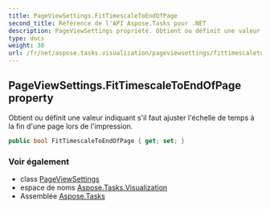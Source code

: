 ```yaml
---
title: PageViewSettings.FitTimescaleToEndOfPage
second_title: Référence de l'API Aspose.Tasks pour .NET
description: PageViewSettings propriété. Obtient ou définit une valeur indiquant sil faut ajuster léchelle de temps à la fin dune page lors de limpression.
type: docs
weight: 30
url: /fr/net/aspose.tasks.visualization/pageviewsettings/fittimescaletoendofpage/
---
```

## PageViewSettings.FitTimescaleToEndOfPage property

Obtient ou définit une valeur indiquant s'il faut ajuster l'échelle de temps à la fin d'une page lors de l'impression.

```csharp
public bool FitTimescaleToEndOfPage { get; set; }
```

### Voir également

* class [PageViewSettings](../)
* espace de noms [Aspose.Tasks.Visualization](../../pageviewsettings/)
* Assemblée [Aspose.Tasks](../../../)


